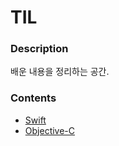 # TIL

### Description

배운 내용을 정리하는 공간.



### Contents

- [Swift](https://github.com/JoongChangYang/TIL/tree/master/Swift)
- [Objective-C](https://github.com/JoongChangYang/TIL/tree/master/Objective-C)


